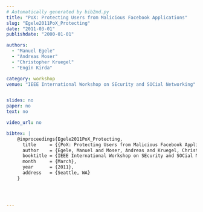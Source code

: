 ```yaml
---
# Automatically generated by bib2md.py
title: "PoX: Protecting Users from Malicious Facebook Applications"
slug: "Egele2011PoX_Protecting"
date: "2011-03-01"
publishdate: "2000-01-01"

authors:
  - "Manuel Egele"
  - "Andreas Moser"
  - "Christopher Kruegel"
  - "Engin Kirda"

category: workshop
venue: "IEEE International Workshop on SEcurity and SOCial Networking"


slides: no
paper: no
text: no

video_url: no

bibtex: |
    @inproceedings{Egele2011PoX_Protecting,
      title     = {{PoX: Protecting Users from Malicious Facebook Applications}},
      author    = {Egele, Manuel and Moser, Andreas and Kruegel, Christopher and Kirda, Engin},
      booktitle = {IEEE International Workshop on SEcurity and SOCial Networking},
      month     = {March},
      year      = {2011},
      address   = {Seattle, WA}
    }




---
```


